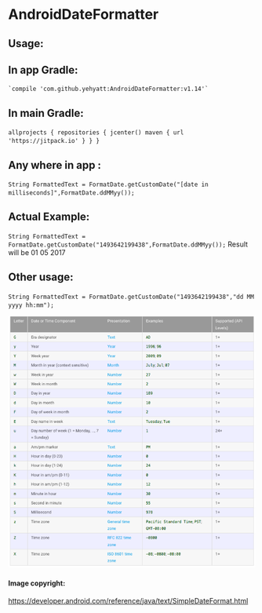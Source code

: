 # AndroidDateFormatter

## Usage: 

## In app Gradle:

    `compile 'com.github.yehyatt:AndroidDateFormatter:v1.14'`
   
## In main Gradle:
   
   `allprojects {
    repositories {
        jcenter()
        maven { url 'https://jitpack.io' }
                 }
               }`


## Any where in app :
`String FormattedText = FormatDate.getCustomDate("[date in milliseconds]",FormatDate.ddMMyy());`

## Actual Example:
`String FormattedText = FormatDate.getCustomDate("1493642199438",FormatDate.ddMMyy());`
Result will be 01 05 2017

## Other usage:
`String FormattedText = FormatDate.getCustomDate("1493642199438","dd MM yyyy hh:mm");`

![alt text](https://github.com/yehyatt/AndroidDateFormatter/blob/master/Screen%20Shot%202017-05-01%20at%206.52.39%20PM.png)

#### Image copyright:
https://developer.android.com/reference/java/text/SimpleDateFormat.html
    

